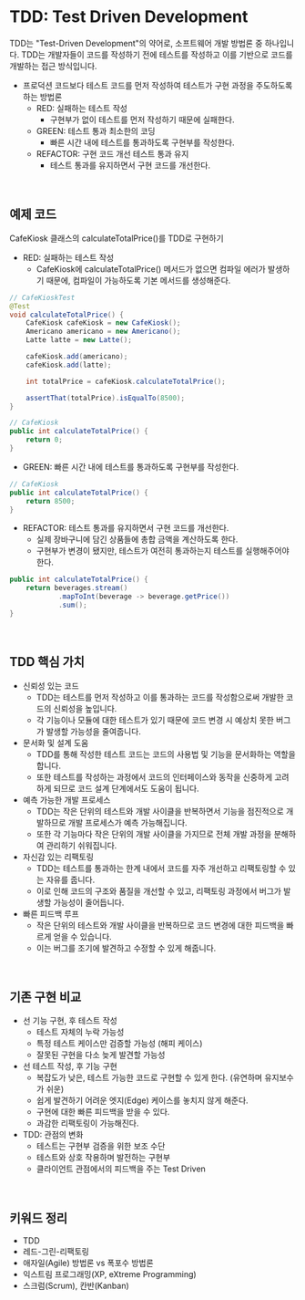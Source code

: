 # TDD: Test Driven Development

TDD는 "Test-Driven Development"의 약어로, 소프트웨어 개발 방법론 중 하나입니다. TDD는 개발자들이 코드를 작성하기 전에 테스트를 작성하고 이를 기반으로 코드를 개발하는 접근 방식입니다.  
 - 프로덕션 코드보다 테스트 코드를 먼저 작성하여 테스트가 구현 과정을 주도하도록 하는 방법론
    - RED: 실패하는 테스트 작성
        - 구현부가 없이 테스트를 먼저 작성하기 때문에 실패한다.
    - GREEN: 테스트 통과 최소한의 코딩
        - 빠른 시간 내에 테스트를 통과하도록 구현부를 작성한다.
    - REFACTOR: 구현 코드 개선 테스트 통과 유지
        - 테스트 통과를 유지하면서 구현 코드를 개선한다.

<br/>

## 예제 코드

CafeKiosk 클래스의 calculateTotalPrice()를 TDD로 구현하기  

 - RED: 실패하는 테스트 작성
    - CafeKiosk에 calculateTotalPrice() 메서드가 없으면 컴파일 에러가 발생하기 때문에, 컴파일이 가능하도록 기본 메서드를 생성해준다.
```Java
// CafeKioskTest
@Test
void calculateTotalPrice() {
    CafeKiosk cafeKiosk = new CafeKiosk();
    Americano americano = new Americano();
    Latte latte = new Latte();

    cafeKiosk.add(americano);
    cafeKiosk.add(latte);

    int totalPrice = cafeKiosk.calculateTotalPrice();

    assertThat(totalPrice).isEqualTo(8500);
}

// CafeKiosk
public int calculateTotalPrice() {
    return 0;
}
```

 - GREEN: 빠른 시간 내에 테스트를 통과하도록 구현부를 작성한다.
```Java
// CafeKiosk
public int calculateTotalPrice() {
    return 8500;
}
```

 - REFACTOR: 테스트 통과를 유지하면서 구현 코드를 개선한다.
    - 실제 장바구니에 담긴 상품들에 총합 금액을 계산하도록 한다.
    - 구현부가 변경이 됐지만, 테스트가 여전히 통과하는지 테스트를 실행해주어야 한다.
```Java
public int calculateTotalPrice() {
    return beverages.stream()
            .mapToInt(beverage -> beverage.getPrice())
            .sum();
}
```

<br/>

## TDD 핵심 가치

 - 신뢰성 있는 코드
    - TDD는 테스트를 먼저 작성하고 이를 통과하는 코드를 작성함으로써 개발한 코드의 신뢰성을 높입니다.
    - 각 기능이나 모듈에 대한 테스트가 있기 때문에 코드 변경 시 예상치 못한 버그가 발생할 가능성을 줄여줍니다.
 - 문서화 및 설계 도움
    - TDD를 통해 작성한 테스트 코드는 코드의 사용법 및 기능을 문서화하는 역할을 합니다.
    - 또한 테스트를 작성하는 과정에서 코드의 인터페이스와 동작을 신중하게 고려하게 되므로 코드 설계 단계에서도 도움이 됩니다.
 - 예측 가능한 개발 프로세스
    - TDD는 작은 단위의 테스트와 개발 사이클을 반복하면서 기능을 점진적으로 개발하므로 개발 프로세스가 예측 가능해집니다.
    - 또한 각 기능마다 작은 단위의 개발 사이클을 가지므로 전체 개발 과정을 분해하여 관리하기 쉬워집니다.
 - 자신감 있는 리팩토링
    - TDD는 테스트를 통과하는 한계 내에서 코드를 자주 개선하고 리팩토링할 수 있는 자유를 줍니다.
    - 이로 인해 코드의 구조와 품질을 개선할 수 있고, 리팩토링 과정에서 버그가 발생할 가능성이 줄어듭니다.
 - 빠른 피드백 루프
    - 작은 단위의 테스트와 개발 사이클을 반복하므로 코드 변경에 대한 피드백을 빠르게 얻을 수 있습니다.
    - 이는 버그를 조기에 발견하고 수정할 수 있게 해줍니다.

<br/>

## 기존 구현 비교

 - 선 기능 구현, 후 테스트 작성
    - 테스트 자체의 누락 가능성
    - 특정 테스트 케이스만 검증할 가능성 (해피 케이스)
    - 잘못된 구현을 다소 늦게 발견할 가능성
 - 선 테스트 작성, 후 기능 구현
    - 복잡도가 낮은, 테스트 가능한 코드로 구현할 수 있게 한다. (유연하며 유지보수가 쉬운)
    - 쉽게 발견하기 어려운 엣지(Edge) 케이스를 놓치지 않게 해준다.
    - 구현에 대한 빠른 피드백을 받을 수 있다.
    - 과감한 리팩토링이 가능해진다.
 - TDD: 관점의 변화
    - 테스트는 구현부 검증을 위한 보조 수단
    - 테스트와 상호 작용하며 발전하는 구현부
    - 클라이언트 관점에서의 피드백을 주는 Test Driven

<br/>

## 키워드 정리

 - TDD
 - 레드-그린-리팩토링
 - 애자일(Agile) 방법론 vs 폭포수 방법론
 - 익스트림 프로그래밍(XP, eXtreme Programming)
 - 스크럼(Scrum), 칸반(Kanban)

